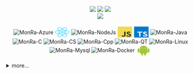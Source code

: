 <!--Hello
<h2><img src="https://emojis.slackmojis.com/emojis/images/1531849430/4246/blob-sunglasses.gif?1531849430" width="30"/> Hi There👋 , I'm MonRá! <img src="https://media.giphy.com/media/12oufCB0MyZ1Go/giphy.gif" width="50"><img src="https://i.giphy.com/9KawrQzIwdAYg.webp" width="50"></h2>
-->

<div>
  </p>
  <div align="center">
   <a href="https://www.facebook.com/ramon.chaib" target="_blank"><img src="https://img.shields.io/badge/-Facebook-%230077B5?style=for-the-badge&logo=facebook&logoColor=white" target="_blank"></a> 
  <a href="https://www.instagram.com/monrapps/" target="_blank"><img src="https://img.shields.io/badge/-Instagram-%23E4405F?style=for-the-badge&logo=instagram&logoColor=white" target="_blank"></a>
  <a href="https://www.linkedin.com/in/ramon-chaib-27007635/" target="_blank"><img src="https://img.shields.io/badge/-LinkedIn-%230077B5?style=for-the-badge&logo=linkedin&logoColor=white" target="_blank"></a>   
</div>

<div align="center">
  <img src="https://i.giphy.com/MM0Jrc8BHKx3y.webp">
</div>
  
 <div style="display: inline_block" align="center"><br>
  <img align="center" alt="MonRa-Azure" height="30" width="40" src="https://cdn.jsdelivr.net/gh/devicons/devicon/icons/azure/azure-original.svg">
  <img align="center" alt="MonRa-React" height="30" width="40" src="https://raw.githubusercontent.com/devicons/devicon/master/icons/react/react-original.svg">
  <img align="center" alt="MonRa-NodeJs" height="30" width="40" src="https://cdn.jsdelivr.net/gh/devicons/devicon/icons/nodejs/nodejs-original.svg">
  <img align="center" alt="MonRa-Js" height="30" width="40" src="https://raw.githubusercontent.com/devicons/devicon/master/icons/javascript/javascript-original.svg">     <img align="center" alt="MonRa-Ts" height="30" width="40" src="https://raw.githubusercontent.com/devicons/devicon/master/icons/typescript/typescript-original.svg">
  <img align="center" alt="MonRa-Java" height="30" width="40" src="https://cdn.jsdelivr.net/gh/devicons/devicon/icons/java/java-original.svg">
  <img align="center" alt="MonRa-C" height="30" width="40" src="https://cdn.jsdelivr.net/gh/devicons/devicon/icons/c/c-original.svg">
  <img align="center" alt="MonRa-CS" height="30" width="40" src="https://cdn.jsdelivr.net/gh/devicons/devicon/icons/csharp/csharp-original.svg">
  <img align="center" alt="MonRa-Cpp" height="30" width="40" src="https://cdn.jsdelivr.net/gh/devicons/devicon/icons/cplusplus/cplusplus-original.svg">
  <img align="center" alt="MonRa-QT" height="30" width="40" src="https://cdn.jsdelivr.net/gh/devicons/devicon/icons/qt/qt-original.svg">
  <img align="center" alt="MonRa-Linux" height="30" width="40" src="https://cdn.jsdelivr.net/gh/devicons/devicon/icons/linux/linux-original.svg">
  <img align="center" alt="MonRa-Mysql" height="30" width="40" src="https://cdn.jsdelivr.net/gh/devicons/devicon/icons/mysql/mysql-original.svg">
  <img align="center" alt="MonRa-Docker" height="30" width="40" src="https://cdn.jsdelivr.net/gh/devicons/devicon/icons/docker/docker-original.svg">  
  <img align="center" alt="MonRa-Android" height="30" width="40" src="https://github.com/devicons/devicon/blob/master/icons/android/android-original.svg">
  
</div>
</a>

</br>
<!--
[![github activity graph](https://activity-graph.herokuapp.com/graph?username=monrapps&theme=chartreuse-dark)](https://github.com/monrapps/)
-->
<div>
<details>
      <summary>more...</summary>
      
<!--
### <img src="https://media.giphy.com/media/VgCDAzcKvsR6OM0uWg/giphy.gif" width="50"> A little more about me...  

```javascript
const monra = {
    pronouns: "He" | "Him",
    code: ["any"],
    askMeAbout: ["any"],
    technologies: {
        backEnd: {
            js: ["any"],
        },
        mobileApp: {
            native: ["Android Development"]
        },
        devOps: ["AWS", "Docker🐳", "Route53", "Nginx"],
        databases: ["mongo", "MySql", "sqlite"],
        misc: ["Firebase", "Socket.IO", "selenium", "open-cv", "php", "SuiteApp"]
    },
    architecture: ["Serverless Architecture", "Progressive web applications", "Single page applications"],
    currentFocus: "Building Robots to ease opertations",
    funFact: "There are two ways to write error-free programs; only the third one works"
};
```
-->

---
<!--START_SECTION:waka-->
![Code Time](http://img.shields.io/badge/Code%20Time-1%2C262%20hrs%2016%20mins-blue)

![Profile Views](http://img.shields.io/badge/Profile%20Views-0-blue)

![Lines of code](https://img.shields.io/badge/From%20Hello%20World%20I%27ve%20Written-4.8%20million%20lines%20of%20code-blue)

**🐱 My GitHub Data** 

> 📦 70.4 kB Used in GitHub's Storage 
 > 
> 🏆 3,306 Contributions in the Year 2025
 > 
> 🚫 Not Opted to Hire
 > 
> 📜 25 Public Repositories 
 > 
> 🔑 22 Private Repositories 
 > 
**I'm an Early 🐤** 

```text
🌞 Morning                9635 commits        ████████░░░░░░░░░░░░░░░░░   32.70 % 
🌆 Daytime                12539 commits       ███████████░░░░░░░░░░░░░░   42.56 % 
🌃 Evening                4179 commits        ████░░░░░░░░░░░░░░░░░░░░░   14.18 % 
🌙 Night                  3108 commits        ███░░░░░░░░░░░░░░░░░░░░░░   10.55 % 
```
📅 **I'm Most Productive on Thursday** 

```text
Monday                   5385 commits        █████░░░░░░░░░░░░░░░░░░░░   18.28 % 
Tuesday                  5515 commits        █████░░░░░░░░░░░░░░░░░░░░   18.72 % 
Wednesday                5599 commits        █████░░░░░░░░░░░░░░░░░░░░   19.00 % 
Thursday                 6330 commits        █████░░░░░░░░░░░░░░░░░░░░   21.49 % 
Friday                   4141 commits        ████░░░░░░░░░░░░░░░░░░░░░   14.06 % 
Saturday                 1420 commits        █░░░░░░░░░░░░░░░░░░░░░░░░   04.82 % 
Sunday                   1071 commits        █░░░░░░░░░░░░░░░░░░░░░░░░   03.64 % 
```


📊 **This Week I Spent My Time On** 

```text
🕑︎ Time Zone: America/Sao_Paulo

💬 Programming Languages: 
Other                    2 hrs 15 mins       ████░░░░░░░░░░░░░░░░░░░░░   17.86 % 
JavaScript               2 hrs 5 mins        ████░░░░░░░░░░░░░░░░░░░░░   16.44 % 
Markdown                 1 hr 58 mins        ████░░░░░░░░░░░░░░░░░░░░░   15.51 % 
Python                   1 hr 4 mins         ██░░░░░░░░░░░░░░░░░░░░░░░   08.49 % 
Bash                     1 hr 2 mins         ██░░░░░░░░░░░░░░░░░░░░░░░   08.20 % 

🔥 Editors: 
VS Code                  12 hrs 41 mins      █████████████████████████   100.00 % 

🐱‍💻 Projects: 
nlm-gww-watcher          6 hrs 13 mins       ████████████░░░░░░░░░░░░░   49.01 % 
kernel                   1 hr 50 mins        ████░░░░░░░░░░░░░░░░░░░░░   14.47 % 
wlm-backend              1 hr 25 mins        ███░░░░░░░░░░░░░░░░░░░░░░   11.26 % 
Markdown                 1 hr 24 mins        ███░░░░░░░░░░░░░░░░░░░░░░   11.14 % 
gww-v6i                  50 mins             ██░░░░░░░░░░░░░░░░░░░░░░░   06.62 % 

💻 Operating System: 
WSL                      11 hrs 16 mins      ██████████████████████░░░   88.86 % 
Windows                  1 hr 24 mins        ███░░░░░░░░░░░░░░░░░░░░░░   11.14 % 
```

**I Mostly Code in C++** 

```text
C                        17 repos            █████░░░░░░░░░░░░░░░░░░░░   18.68 % 
Python                   10 repos            ███░░░░░░░░░░░░░░░░░░░░░░   10.99 % 
JavaScript               10 repos            ███░░░░░░░░░░░░░░░░░░░░░░   10.99 % 
Shell                    6 repos             ██░░░░░░░░░░░░░░░░░░░░░░░   06.59 % 
HTML                     6 repos             ██░░░░░░░░░░░░░░░░░░░░░░░   06.59 % 
```



**Timeline**

![Lines of Code chart](https://raw.githubusercontent.com/monrapps/monrapps/master/assets/bar_graph.png)


 Last Updated on 03/08/2025 19:05:04 UTC
<!--END_SECTION:waka-->
